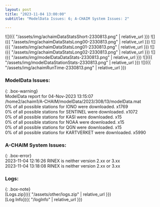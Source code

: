 ```yaml
---
layout: post
title: "2023-11-04 13:00:00"
subtitle: "ModelData Issues: 6; A-CHAIM System Issues: 2"

---
```


![]({{ "/assets/img/achaimDataStatsShort-2330813.png" | relative_url }})
![]({{ "/assets/img/achaimDataStatsLong00-2330813.png" | relative_url }})
![]({{ "/assets/img/achaimDataStatsLong01-2330813.png" | relative_url }})
![]({{ "/assets/img/achaimDataStatsLong02-2330813.png" | relative_url }})
![]({{ "/assets/img/modelDataDataStats-2330813.png" | relative_url }})
![]({{ "/assets/img/modelDataStationStats-2330813.png" | relative_url }})
![]({{ "/assets/img/achaimRunTime-2330813.png" | relative_url }})


### ModelData Issues:  
  
{: .box-warning}  
 ModelData report for 04-Nov-2023 13:15:07   
 /home2/achaim1/A-CHAIM/modelData/2023/308/13/modelData.mat   
 0% of all possible stations for IONO were downloaded. x1769   
 0% of all possible stations for SENTINEL were downloaded. x1072   
 0% of all possible stations for KASI were downloaded. x15   
 0% of all possible stations for NOAA were downloaded. x15   
 0% of all possible stations for QGN were downloaded. x15   
 0% of all possible stations for KARTVERKET were downloaded. x5990   
  
### A-CHAIM System Issues:  
  
{: .box-error}  
2023-11-04 12:16:26 RINEX is neither version 2.xx or 3.xx  
2023-11-04 13:18:08 RINEX is neither version 2.xx or 3.xx  

### Logs:  
  
{: .box-note}  
[Logs.zip]({{ "/assets/other/logs.zip" | relative_url }})  
[Log Info]({{ "/logInfo" | relative_url }})  
